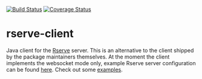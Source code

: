 [![Build Status](https://travis-ci.org/lev-kuznetsov/rserve-client.svg?branch=master)](https://travis-ci.org/lev-kuznetsov/rserve-client) [![Coverage Status](https://coveralls.io/repos/github/lev-kuznetsov/rserve-client/badge.svg?branch=master)](https://coveralls.io/github/lev-kuznetsov/rserve-client?branch=master)

# rserve-client

Java client for the [Rserve](https://rforge.net/Rserve/) server. This is an alternative to the client shipped by the package maintainers themselves. At the moment the client implements the websocket mode only, example Rserve server configuration can be found [here](src/test/resources/Rserv.conf). Check out some [examples](src/test/java/us/levk/rserve/client/E2e.java).
